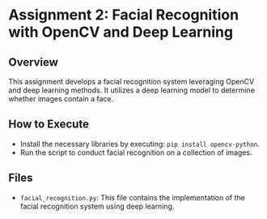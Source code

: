 # Assignment 2: Facial Recognition with OpenCV and Deep Learning

## Overview
This assignment develops a facial recognition system leveraging OpenCV and deep learning methods. It utilizes a deep learning model to determine whether images contain a face.

## How to Execute
- Install the necessary libraries by executing: `pip install opencv-python`.
- Run the script to conduct facial recognition on a collection of images.

## Files
- `facial_recognition.py`: This file contains the implementation of the facial recognition system using deep learning.